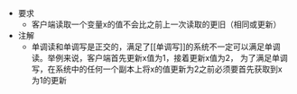 - 要求
	- 客户端读取一个变量x的值不会比之前上一次读取的更旧（相同或更新）
- 注解
	- 单调读和单调写是正交的，满足了[[单调写]]的系统不一定可以满足单调读。举例来说，客户端首先更新x值为1，接着更新x值为2， 为了满足单调写，在系统中的任何一个副本上将x的值更新为2之前必须要首先获取到x为1的更新